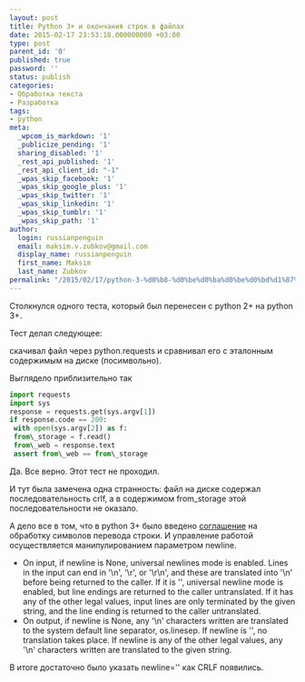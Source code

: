 ```yaml
---
layout: post
title: Python 3+ и окончания строк в файлах
date: 2015-02-17 23:53:18.000000000 +03:00
type: post
parent_id: '0'
published: true
password: ''
status: publish
categories:
- Обработка текста
- Разработка
tags:
- python
meta:
  _wpcom_is_markdown: '1'
  _publicize_pending: '1'
  sharing_disabled: '1'
  _rest_api_published: '1'
  _rest_api_client_id: "-1"
  _wpas_skip_facebook: '1'
  _wpas_skip_google_plus: '1'
  _wpas_skip_twitter: '1'
  _wpas_skip_linkedin: '1'
  _wpas_skip_tumblr: '1'
  _wpas_skip_path: '1'
author:
  login: russianpenguin
  email: maksim.v.zubkov@gmail.com
  display_name: russianpenguin
  first_name: Maksim
  last_name: Zubkov
permalink: "/2015/02/17/python-3-%d0%b8-%d0%be%d0%ba%d0%be%d0%bd%d1%87%d0%b0%d0%bd%d0%b8%d1%8f-%d1%81%d1%82%d1%80%d0%be%d0%ba-%d0%b2-%d1%84%d0%b0%d0%b9%d0%bb%d0%b0%d1%85/"
---
```

Столкнулся одного теста, который был перенесен с python 2+ на python 3+.

Тест делал следующее:

скачивал файл через python.requests и сравнивал его с эталонным содержимым на диске (посимвольно).

Выглядело приблизительно так

```python
import requests  
import sys  
response = requests.get(sys.argv[1])  
if response.code == 200:  
 with open(sys.argv[2]) as f:  
 from\_storage = f.read()  
 from\_web = response.text  
 assert from\_web == from\_storage
```

Да. Все верно. Этот тест не проходил.

И тут была замечена одна странность: файл на диске содержал последовательность crlf, а в coдержимом from\_storage этой последовательности не оказало.

А дело все в том, что в python 3+ было введено [соглашение](https://docs.python.org/release/3.2/library/functions.html#open "Python 3+ - open function") на обработку символов перевода строки. И управление работой осуществляется манипулированием параметром newline.

- On input, if newline is None, universal newlines mode is enabled. Lines in the input can end in '\n', '\r', or '\r\n', and these are translated into '\n' before being returned to the caller. If it is '', universal newline mode is enabled, but line endings are returned to the caller untranslated. If it has any of the other legal values, input lines are only terminated by the given string, and the line ending is returned to the caller untranslated.
- On output, if newline is None, any '\n' characters written are translated to the system default line separator, os.linesep. If newline is '', no translation takes place. If newline is any of the other legal values, any '\n' characters written are translated to the given string.

В итоге достаточно было указать newline='' как CRLF появились.

